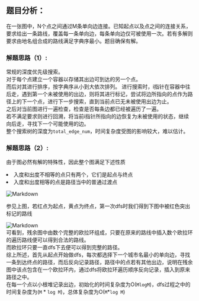 ## 题目分析：

在一张图中，N个点之间通过M条单向边连接。已知起点以及点之间的连接关系，要求给出一条路线，覆盖每一条单向边，每条单向边仅可被使用一次。若有多解则要求由地名组合成的路线满足字典序最小。题目确保有解。

### 解题思路（1）:
常规的深度优先级搜索。  
对于每个点建立一个容器以存储其出边可到达的另一个点。  
而后对其进行排序，按字典序从小到大依次排列。
进行搜索时，i指针在容器中往后走，遇到第一个未被使用的出边，则将其进行标记，尝试将边所指向的点作为路径上的下一个点，进行下一步搜索，直到当前点已无未被使用出边为止。  
之后对当前图进行一遍检查，检查是否每条边都已经被遍历了一遍。  
若不满足要求则进行回溯，将当前i指针所指向的边恢复为未被使用的状态，继续向后走，寻找下一个可能使用的边。  
整个搜索树的深度为`total_edge_num`，时间复杂度受图的影响较大，难以估计。
### 解题思路（2）:
由于图必然有解的特殊性，因此整个图满足下述性质  
<li> 入度和出度不相等的点只有两个，它们是起点与终点
<li> 入度和出度相等的点是路径当中的普通过渡点  

![Markdown](http://p1.bpimg.com/1949/5dfb17b442ab1f06.png)  

参见上图，若红点为起点，黄点为终点，第一次dfs时我们得到下图中被红色突出标记的路线  

![Markdown](http://chuantu.biz/t5/48/1488452647x3525231103.png)  
可看到，残余图中由数个完整的欧拉环组成，只要在原来的路线中插入数个欧拉环的遍历路线便可以得到合法的路线。  
而欧拉环只要一直dfs下去便可以得到完整的路径。  
综上所述，首先从起点开始做dfs，每次都选择下一个城市名最小的单向边，寻找一条到达终点的路径，而后反向记录路径，路径中的点若有其他出边，说明在残余图中该点包含在一个欧拉环内，通过dfs将欧拉环遍历顺序反向记录，插入到原来路径之中。  
在每一个点以小根堆记录出边，初始化的时间复杂度为O(`MlogM`)，dfs过程之中的时间复杂度为(`M` * `log M`)，总体复杂度为O(`M`*`log M`)
